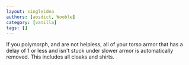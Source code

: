 ```yaml
---
layout: singleidea
authors: [aosdict, Wooble]
category: [vanilla]
tags: []
---
```

If you polymorph, and are not helpless, all of your torso armor that has a delay of 1 or less and isn't stuck under slower armor is automatically removed. This includes all cloaks and shirts.
